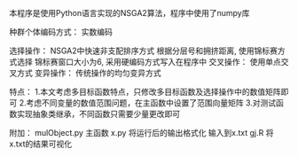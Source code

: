 本程序是使用Python语言实现的NSGA2算法，程序中使用了numpy库

种群个体编码方式：
    实数编码

选择操作：
    NSGA2中快速非支配排序方式
    根据分层号和拥挤距离, 使用锦标赛方式选择
    锦标赛窗口大小为6, 采用硬编码方式写入在程序中
交叉操作：
    使用单点交叉方式
变异操作：
    传统操作的均匀变异方式

特点：
    1.本文考虑多目标函数特点，只修改多目标函数及选择操作中的数值矩阵即可
    2.考虑不同变量的数值范围问题，在主函数中设置了范围向量矩阵
    3.对测试函数实现抽象类继承，不同函数只需要少量更改即可

附加：
    mulObject.py 主函数
    x.py 将运行后的输出格式化 输入到x.txt
    gj.R 将x.txt的结果可视化





